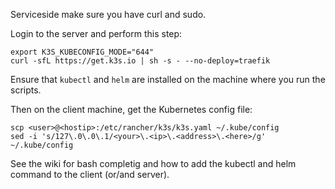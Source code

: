 Serviceside make sure you have curl and sudo.

Login to the server and perform this step:

    export K3S_KUBECONFIG_MODE="644"
    curl -sfL https://get.k3s.io | sh -s - --no-deploy=traefik


Ensure that `kubectl` and `helm` are installed on the machine where you run the scripts.

Then on the client machine, get the Kubernetes config file:

    scp <user>@<hostip>:/etc/rancher/k3s/k3s.yaml ~/.kube/config
    sed -i 's/127\.0\.0\.1/<your>\.<ip>\.<address>\.<here>/g' ~/.kube/config

See the wiki for bash completig and how to add the kubectl and helm command to the client (or/and server).
